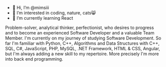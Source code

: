 - 👋 Hi, I’m @mimsiii
- 👀 I’m interested in coding, nature, cats😸
- 🌱 I’m currently learning React

Problem-solver, analytical thinker, perfectionist, who desires to progress and to become an experienced Software Developer and a valuable Team Member.
I'm currently on my journey of studying Software Development.
So far I'm familiar with Python, C++, Algorithms and Data Structures with C++, SQL, C#, JavaScript, PHP, MySQL, .NET Framework, HTML & CSS, Angular, but I'm always adding a new skill to my repertoire.
More precisely I'm more into back end programming.

<!---
mimsiii/mimsiii is a ✨ special ✨ repository because its `README.md` (this file) appears on your GitHub profile.
You can click the Preview link to take a look at your changes.
--->

